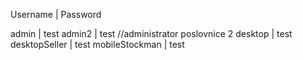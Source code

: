 Username | Password

admin | test
admin2 | test      //administrator poslovnice 2
desktop | test
desktopSeller | test
mobileStockman | test
